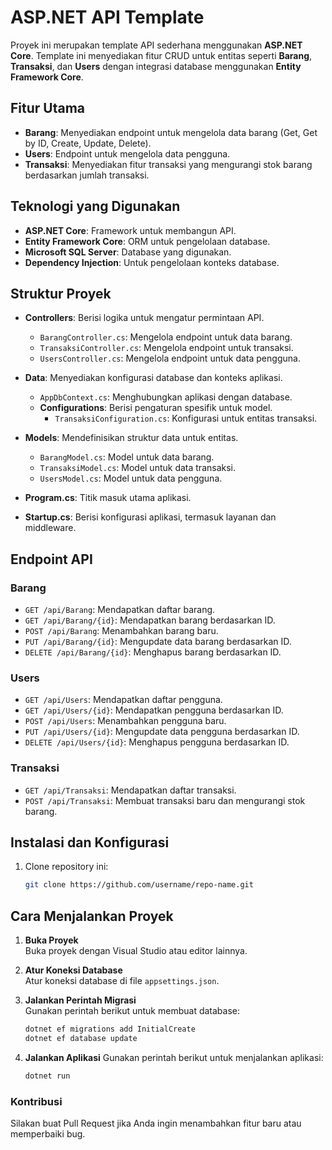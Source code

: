 # ASP.NET API Template

Proyek ini merupakan template API sederhana menggunakan **ASP.NET Core**. Template ini menyediakan fitur CRUD untuk entitas seperti **Barang**, **Transaksi**, dan **Users** dengan integrasi database menggunakan **Entity Framework Core**.

## Fitur Utama
- **Barang**: Menyediakan endpoint untuk mengelola data barang (Get, Get by ID, Create, Update, Delete).
- **Users**: Endpoint untuk mengelola data pengguna.
- **Transaksi**: Menyediakan fitur transaksi yang mengurangi stok barang berdasarkan jumlah transaksi.

## Teknologi yang Digunakan
- **ASP.NET Core**: Framework untuk membangun API.
- **Entity Framework Core**: ORM untuk pengelolaan database.
- **Microsoft SQL Server**: Database yang digunakan.
- **Dependency Injection**: Untuk pengelolaan konteks database.

## Struktur Proyek
- **Controllers**: Berisi logika untuk mengatur permintaan API.
  - `BarangController.cs`: Mengelola endpoint untuk data barang.
  - `TransaksiController.cs`: Mengelola endpoint untuk transaksi.
  - `UsersController.cs`: Mengelola endpoint untuk data pengguna.

- **Data**: Menyediakan konfigurasi database dan konteks aplikasi.
  - `AppDbContext.cs`: Menghubungkan aplikasi dengan database.
  - **Configurations**: Berisi pengaturan spesifik untuk model.
    - `TransaksiConfiguration.cs`: Konfigurasi untuk entitas transaksi.

- **Models**: Mendefinisikan struktur data untuk entitas.
  - `BarangModel.cs`: Model untuk data barang.
  - `TransaksiModel.cs`: Model untuk data transaksi.
  - `UsersModel.cs`: Model untuk data pengguna.

- **Program.cs**: Titik masuk utama aplikasi.
- **Startup.cs**: Berisi konfigurasi aplikasi, termasuk layanan dan middleware.


## Endpoint API
### Barang
- `GET /api/Barang`: Mendapatkan daftar barang.
- `GET /api/Barang/{id}`: Mendapatkan barang berdasarkan ID.
- `POST /api/Barang`: Menambahkan barang baru.
- `PUT /api/Barang/{id}`: Mengupdate data barang berdasarkan ID.
- `DELETE /api/Barang/{id}`: Menghapus barang berdasarkan ID.

### Users
- `GET /api/Users`: Mendapatkan daftar pengguna.
- `GET /api/Users/{id}`: Mendapatkan pengguna berdasarkan ID.
- `POST /api/Users`: Menambahkan pengguna baru.
- `PUT /api/Users/{id}`: Mengupdate data pengguna berdasarkan ID.
- `DELETE /api/Users/{id}`: Menghapus pengguna berdasarkan ID.

### Transaksi
- `GET /api/Transaksi`: Mendapatkan daftar transaksi.
- `POST /api/Transaksi`: Membuat transaksi baru dan mengurangi stok barang.

## Instalasi dan Konfigurasi
1. Clone repository ini:
   ```bash
   git clone https://github.com/username/repo-name.git
## Cara Menjalankan Proyek

1. **Buka Proyek**  
   Buka proyek dengan Visual Studio atau editor lainnya.

2. **Atur Koneksi Database**  
   Atur koneksi database di file `appsettings.json`.

3. **Jalankan Perintah Migrasi**  
   Gunakan perintah berikut untuk membuat database:
   ```bash
   dotnet ef migrations add InitialCreate
   dotnet ef database update

4. **Jalankan Aplikasi**
   Gunakan perintah berikut untuk menjalankan aplikasi:
   ```bash
   dotnet run

### Kontribusi
Silakan buat Pull Request jika Anda ingin menambahkan fitur baru atau memperbaiki bug.








